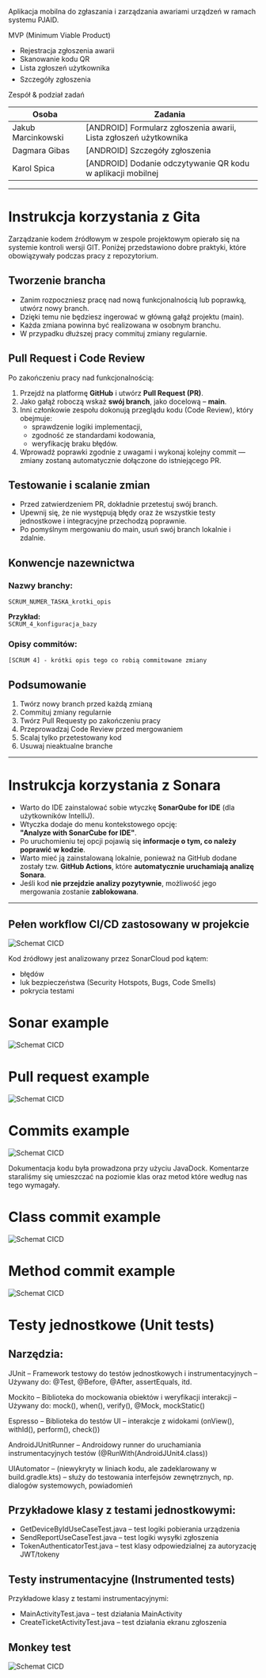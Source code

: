 Aplikacja mobilna do zgłaszania i zarządzania awariami urządzeń w ramach systemu PJAID.

MVP (Minimum Viable Product)
- Rejestracja zgłoszenia awarii
- Skanowanie kodu QR
- Lista zgłoszeń użytkownika
- Szczegóły zgłoszenia


Zespół & podział zadań

| Osoba               | Zadania                                                          |
|---------------------|------------------------------------------------------------------|
| Jakub Marcinkowski  | [ANDROID] Formularz zgłoszenia awarii, Lista zgłoszeń użytkownika|
| Dagmara Gibas       | [ANDROID] Szczegóły zgłoszenia                                   |
| Karol Spica         | [ANDROID] Dodanie odczytywanie QR kodu w aplikacji mobilnej      |
------------------------------------------------------------------------------------------


# Instrukcja korzystania z Gita

Zarządzanie kodem źródłowym w zespole projektowym opierało się na systemie kontroli wersji GIT. Poniżej przedstawiono dobre praktyki, które obowiązywały podczas pracy z repozytorium.

## Tworzenie brancha

- Zanim rozpoczniesz pracę nad nową funkcjonalnością lub poprawką, utwórz nowy branch.  
- Dzięki temu nie będziesz ingerować w główną gałąź projektu (main).  
- Każda zmiana powinna być realizowana w osobnym branchu.  
- W przypadku dłuższej pracy commituj zmiany regularnie.

## Pull Request i Code Review

Po zakończeniu pracy nad funkcjonalnością:

1. Przejdź na platformę **GitHub** i utwórz **Pull Request (PR)**.  
2. Jako gałąź roboczą wskaż **swój branch**, jako docelową – **main**.
3. Inni członkowie zespołu dokonują przeglądu kodu (Code Review), który obejmuje:
   - sprawdzenie logiki implementacji,
   - zgodność ze standardami kodowania,
   - weryfikację braku błędów.
4. Wprowadź poprawki zgodnie z uwagami i wykonaj kolejny commit — zmiany zostaną automatycznie dołączone do istniejącego PR.

## Testowanie i scalanie zmian

- Przed zatwierdzeniem PR, dokładnie przetestuj swój branch.
- Upewnij się, że nie występują błędy oraz że wszystkie testy jednostkowe i integracyjne przechodzą poprawnie.
- Po pomyślnym mergowaniu do main, usuń swój branch lokalnie i zdalnie.

## Konwencje nazewnictwa

### Nazwy branchy:

`SCRUM_NUMER_TASKA_krotki_opis`

**Przykład:**  
`SCRUM_4_konfiguracja_bazy`

### Opisy commitów:
```
[SCRUM 4] - krótki opis tego co robią commitowane zmiany
```

## Podsumowanie

1. Twórz nowy branch przed każdą zmianą  
2. Commituj zmiany regularnie  
3. Twórz Pull Requesty po zakończeniu pracy  
4. Przeprowadzaj Code Review przed mergowaniem  
5. Scalaj tylko przetestowany kod  
6. Usuwaj nieaktualne branche

---

# Instrukcja korzystania z Sonara

- Warto do IDE zainstalować sobie wtyczkę **SonarQube for IDE** (dla użytkowników IntelliJ).  
- Wtyczka dodaje do menu kontekstowego opcję:  
  **"Analyze with SonarCube for IDE"**.  
- Po uruchomieniu tej opcji pojawią się **informacje o tym, co należy poprawić w kodzie**.
- Warto mieć ją zainstalowaną lokalnie, ponieważ na GitHub dodane zostały tzw. **GitHub Actions**, które **automatycznie uruchamiają analizę Sonara**.
- Jeśli kod **nie przejdzie analizy pozytywnie**, możliwość jego mergowania zostanie **zablokowana**.

---

## Pełen workflow CI/CD zastosowany w projekcie

![Schemat CICD](image/projectFlow.png)

Kod źródłowy jest analizowany przez SonarCloud pod kątem:
- błędów
- luk bezpieczeństwa (Security Hotspots, Bugs, Code Smells)
- pokrycia testami

# Sonar example
![Schemat CICD](image/sonar.png)

# Pull request example
![Schemat CICD](image/pr.png)

# Commits example
![Schemat CICD](image/commits.png)


Dokumentacja kodu była prowadzona przy użyciu JavaDock. Komentarze staraliśmy się umieszczać na poziomie klas oraz metod które według nas tego wymagały. 
# Class commit example
![Schemat CICD](image/classComment.png)


# Method commit example
![Schemat CICD](image/methodComment.png)


# Testy jednostkowe (Unit tests)
## Narzędzia:
JUnit
 – Framework testowy do testów jednostkowych i instrumentacyjnych
 – Używany do: @Test, @Before, @After, assertEquals, itd.


Mockito
 – Biblioteka do mockowania obiektów i weryfikacji interakcji
 – Używany do: mock(), when(), verify(), @Mock, mockStatic()


Espresso
 – Biblioteka do testów UI – interakcje z widokami (onView(), withId(), perform(), check())


AndroidJUnitRunner
 – Androidowy runner do uruchamiania instrumentacyjnych testów (@RunWith(AndroidJUnit4.class))


UIAutomator
 – (niewykryty w liniach kodu, ale zadeklarowany w build.gradle.kts) – służy do testowania interfejsów zewnętrznych, np. dialogów systemowych, powiadomień



## Przykładowe klasy z testami jednostkowymi:
- GetDeviceByIdUseCaseTest.java – test logiki pobierania urządzenia
- SendReportUseCaseTest.java – test logiki wysyłki zgłoszenia
- TokenAuthenticatorTest.java – test klasy odpowiedzialnej za autoryzację JWT/tokeny


## Testy instrumentacyjne (Instrumented tests)
Przykładowe klasy z testami instrumentacyjnymi:
- MainActivityTest.java – test działania MainActivity
- CreateTicketActivityTest.java – test działania ekranu zgłoszenia

## Monkey test
![Schemat CICD](image/monkeyTest.png)
